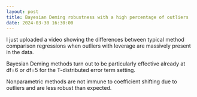 ```yaml
---
layout: post
title: Bayesian Deming robustness with a high percentage of outliers
date: 2024-03-30 16:30:00
---
```


I just uploaded a video showing the differences between typical method
comparison regressions when outliers with leverage are massively present
in the data.

Bayesian Deming methods turn out to be particularly effective already at
df=6 or df=5 for the T-distributed error term setting.

Nonparametric methods are not immune to coefficient shifting due to
outliers and are less robust than expected.
